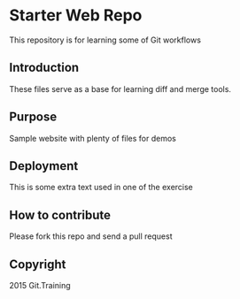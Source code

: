 # Starter Web Repo

This repository is for learning some of Git workflows

## Introduction

These files serve as a base for learning diff and merge tools.

## Purpose

Sample website with plenty of files for demos

## Deployment

This is some extra text used in one of the exercise

## How to contribute

Please fork this repo and send a pull request

## Copyright

2015 Git.Training
